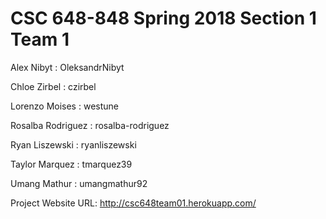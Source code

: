# CSC 648-848 Spring 2018 Section 1 Team 1

Alex Nibyt : OleksandrNibyt

Chloe Zirbel : czirbel

Lorenzo Moises : westune

Rosalba Rodriguez : rosalba-rodriguez 

Ryan Liszewski : ryanliszewski

Taylor Marquez : tmarquez39

Umang Mathur : umangmathur92


Project Website URL: http://csc648team01.herokuapp.com/